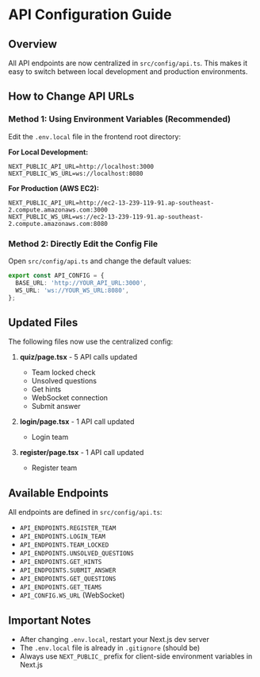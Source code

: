 # API Configuration Guide

## Overview
All API endpoints are now centralized in `src/config/api.ts`. This makes it easy to switch between local development and production environments.

## How to Change API URLs

### Method 1: Using Environment Variables (Recommended)

Edit the `.env.local` file in the frontend root directory:

**For Local Development:**
```env
NEXT_PUBLIC_API_URL=http://localhost:3000
NEXT_PUBLIC_WS_URL=ws://localhost:8080
```

**For Production (AWS EC2):**
```env
NEXT_PUBLIC_API_URL=http://ec2-13-239-119-91.ap-southeast-2.compute.amazonaws.com:3000
NEXT_PUBLIC_WS_URL=ws://ec2-13-239-119-91.ap-southeast-2.compute.amazonaws.com:8080
```

### Method 2: Directly Edit the Config File

Open `src/config/api.ts` and change the default values:

```typescript
export const API_CONFIG = {
  BASE_URL: 'http://YOUR_API_URL:3000',
  WS_URL: 'ws://YOUR_WS_URL:8080',
};
```

## Updated Files

The following files now use the centralized config:

1. **quiz/page.tsx** - 5 API calls updated
   - Team locked check
   - Unsolved questions
   - Get hints
   - WebSocket connection
   - Submit answer

2. **login/page.tsx** - 1 API call updated
   - Login team

3. **register/page.tsx** - 1 API call updated
   - Register team

## Available Endpoints

All endpoints are defined in `src/config/api.ts`:

- `API_ENDPOINTS.REGISTER_TEAM`
- `API_ENDPOINTS.LOGIN_TEAM`
- `API_ENDPOINTS.TEAM_LOCKED`
- `API_ENDPOINTS.UNSOLVED_QUESTIONS`
- `API_ENDPOINTS.GET_HINTS`
- `API_ENDPOINTS.SUBMIT_ANSWER`
- `API_ENDPOINTS.GET_QUESTIONS`
- `API_ENDPOINTS.GET_TEAMS`
- `API_CONFIG.WS_URL` (WebSocket)

## Important Notes

- After changing `.env.local`, restart your Next.js dev server
- The `.env.local` file is already in `.gitignore` (should be)
- Always use `NEXT_PUBLIC_` prefix for client-side environment variables in Next.js
